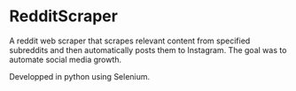 # RedditScraper
A reddit web scraper that scrapes relevant content from specified subreddits and then automatically posts them to Instagram. The goal was to automate social media growth. 


Developped in python using Selenium.
